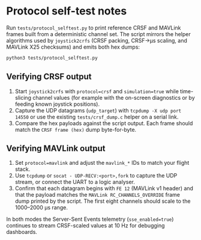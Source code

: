 # Protocol self-test notes

Run `tests/protocol_selftest.py` to print reference CRSF and MAVLink frames built
from a deterministic channel set. The script mirrors the helper algorithms used
by `joystick2crfs` (CRSF packing, CRSF→µs scaling, and MAVLink X25 checksums)
and emits both hex dumps:

```bash
python3 tests/protocol_selftest.py
```

## Verifying CRSF output

1. Start `joystick2crfs` with `protocol=crsf` and `simulation=true` while
   time-slicing channel values (for example with the on-screen diagnostics or by
   feeding known joystick positions).
2. Capture the UDP datagrams (`udp_target`) with `tcpdump -X udp port 14550`
   or use the existing `tests/crsf_dump.c` helper on a serial link.
3. Compare the hex payloads against the script output. Each frame should match
   the `CRSF frame (hex)` dump byte-for-byte.

## Verifying MAVLink output

1. Set `protocol=mavlink` and adjust the `mavlink_*` IDs to match your flight
   stack.
2. Use `tcpdump` or `socat - UDP-RECV:<port>,fork` to capture the UDP stream, or
   connect the UART to a logic analyser.
3. Confirm that each datagram begins with `FE 12` (MAVLink v1 header) and that
   the payload matches the `MAVLink RC_CHANNELS_OVERRIDE` frame dump printed by
   the script. The first eight channels should scale to the 1000–2000 µs range.

In both modes the Server-Sent Events telemetry (`sse_enabled=true`) continues to
stream CRSF-scaled values at 10 Hz for debugging dashboards.
